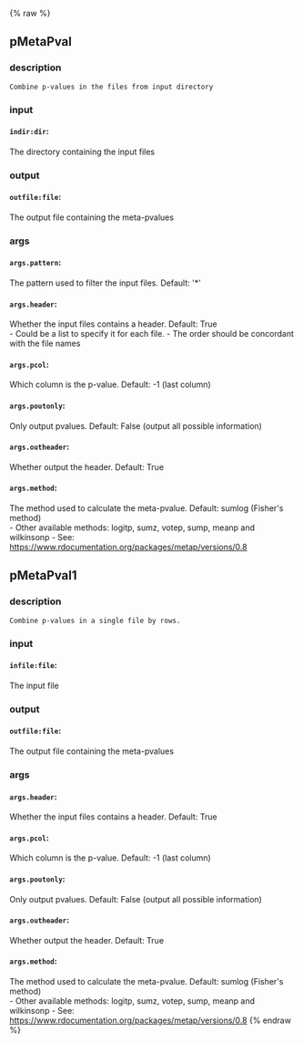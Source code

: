 {% raw %}

## pMetaPval

### description
	Combine p-values in the files from input directory

### input
#### `indir:dir`:
 The directory containing the input files  

### output
#### `outfile:file`:
 The output file containing the meta-pvalues  

### args
#### `args.pattern`:
 The pattern used to filter the input files. Default: '*'  
#### `args.header`:
 Whether the input files contains a header. Default: True  
		- Could be a list to specify it for each file.
		- The order should be concordant with the file names
#### `args.pcol`:
 Which column is the p-value. Default: -1 (last column)  
#### `args.poutonly`:
 Only output pvalues. Default: False (output all possible information)  
#### `args.outheader`:
 Whether output the header. Default: True  
#### `args.method`:
 The method used to calculate the meta-pvalue. Default: sumlog (Fisher's method)  
		- Other available methods: logitp, sumz, votep, sump, meanp and wilkinsonp
		- See: https://www.rdocumentation.org/packages/metap/versions/0.8

## pMetaPval1

### description
	Combine p-values in a single file by rows.

### input
#### `infile:file`:
 The input file  

### output
#### `outfile:file`:
 The output file containing the meta-pvalues  

### args
#### `args.header`:
 Whether the input files contains a header. Default: True  
#### `args.pcol`:
 Which column is the p-value. Default: -1 (last column)  
#### `args.poutonly`:
 Only output pvalues. Default: False (output all possible information)  
#### `args.outheader`:
 Whether output the header. Default: True  
#### `args.method`:
 The method used to calculate the meta-pvalue. Default: sumlog (Fisher's method)  
		- Other available methods: logitp, sumz, votep, sump, meanp and wilkinsonp
		- See: https://www.rdocumentation.org/packages/metap/versions/0.8
{% endraw %}

